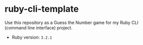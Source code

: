 # ruby-cli-template

Use this repository as a Guess the Number game for my Ruby CLI (command line interface) project.

- Ruby version: `3.2.1`
